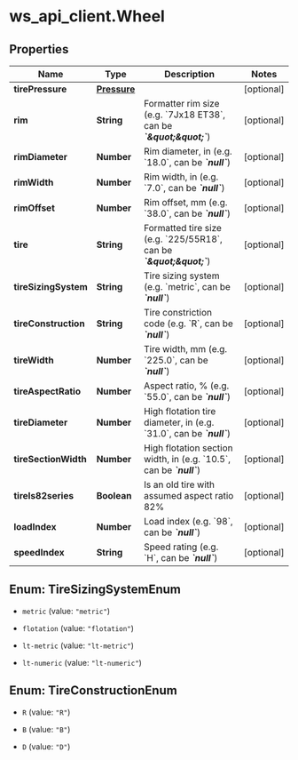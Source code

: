 # ws_api_client.Wheel

## Properties
Name | Type | Description | Notes
------------ | ------------- | ------------- | -------------
**tirePressure** | [**Pressure**](Pressure.md) |  | [optional] 
**rim** | **String** | Formatter rim size (e.g. &#x60;7Jx18 ET38&#x60;, can be __*&#x60;\&quot;\&quot;&#x60;*__) | [optional] 
**rimDiameter** | **Number** | Rim diameter, in (e.g. &#x60;18.0&#x60;, can be __*&#x60;null&#x60;*__) | [optional] 
**rimWidth** | **Number** | Rim width, in (e.g. &#x60;7.0&#x60;, can be __*&#x60;null&#x60;*__) | [optional] 
**rimOffset** | **Number** | Rim offset, mm (e.g. &#x60;38.0&#x60;, can be __*&#x60;null&#x60;*__) | [optional] 
**tire** | **String** | Formatted tire size (e.g. &#x60;225/55R18&#x60;, can be __*&#x60;\&quot;\&quot;&#x60;*__) | [optional] 
**tireSizingSystem** | **String** | Tire sizing system (e.g. &#x60;metric&#x60;, can be __*&#x60;null&#x60;*__) | [optional] 
**tireConstruction** | **String** | Tire constriction code (e.g. &#x60;R&#x60;, can be __*&#x60;null&#x60;*__) | [optional] 
**tireWidth** | **Number** | Tire width, mm (e.g. &#x60;225.0&#x60;, can be __*&#x60;null&#x60;*__) | [optional] 
**tireAspectRatio** | **Number** | Aspect ratio, % (e.g. &#x60;55.0&#x60;, can be __*&#x60;null&#x60;*__) | [optional] 
**tireDiameter** | **Number** | High flotation tire diameter, in (e.g. &#x60;31.0&#x60;, can be __*&#x60;null&#x60;*__) | [optional] 
**tireSectionWidth** | **Number** | High flotation section width, in (e.g. &#x60;10.5&#x60;, can be __*&#x60;null&#x60;*__) | [optional] 
**tireIs82series** | **Boolean** | Is an old tire with assumed aspect ratio 82% | [optional] 
**loadIndex** | **Number** | Load index (e.g. &#x60;98&#x60;, can be __*&#x60;null&#x60;*__) | [optional] 
**speedIndex** | **String** | Speed rating (e.g. &#x60;H&#x60;, can be __*&#x60;null&#x60;*__) | [optional] 


<a name="TireSizingSystemEnum"></a>
## Enum: TireSizingSystemEnum


* `metric` (value: `"metric"`)

* `flotation` (value: `"flotation"`)

* `lt-metric` (value: `"lt-metric"`)

* `lt-numeric` (value: `"lt-numeric"`)




<a name="TireConstructionEnum"></a>
## Enum: TireConstructionEnum


* `R` (value: `"R"`)

* `B` (value: `"B"`)

* `D` (value: `"D"`)




